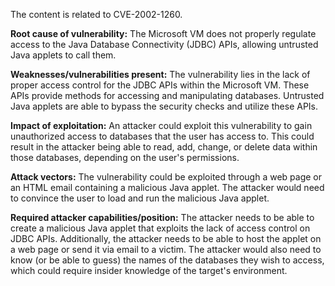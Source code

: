 The content is related to CVE-2002-1260.

**Root cause of vulnerability:**
The Microsoft VM does not properly regulate access to the Java Database Connectivity (JDBC) APIs, allowing untrusted Java applets to call them.

**Weaknesses/vulnerabilities present:**
The vulnerability lies in the lack of proper access control for the JDBC APIs within the Microsoft VM. These APIs provide methods for accessing and manipulating databases. Untrusted Java applets are able to bypass the security checks and utilize these APIs.

**Impact of exploitation:**
An attacker could exploit this vulnerability to gain unauthorized access to databases that the user has access to. This could result in the attacker being able to read, add, change, or delete data within those databases, depending on the user's permissions.

**Attack vectors:**
The vulnerability could be exploited through a web page or an HTML email containing a malicious Java applet. The attacker would need to convince the user to load and run the malicious Java applet.

**Required attacker capabilities/position:**
The attacker needs to be able to create a malicious Java applet that exploits the lack of access control on JDBC APIs. Additionally, the attacker needs to be able to host the applet on a web page or send it via email to a victim. The attacker would also need to know (or be able to guess) the names of the databases they wish to access, which could require insider knowledge of the target's environment.
